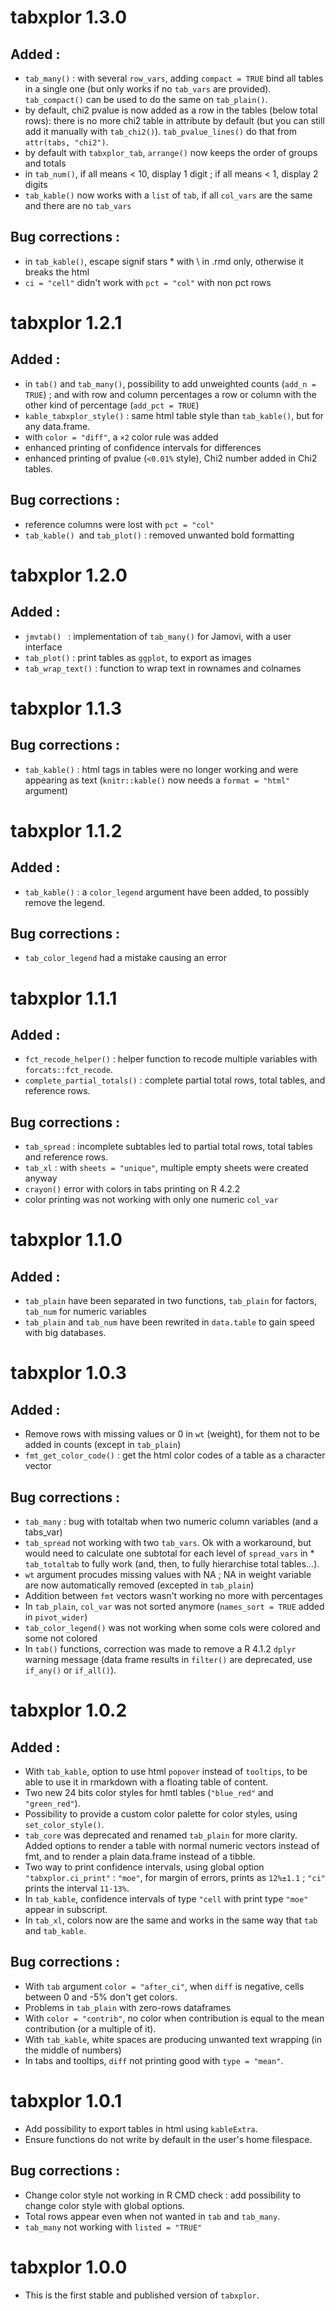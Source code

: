 # tabxplor 1.3.0

## Added : 
* `tab_many()` : with several `row_vars`, adding `compact = TRUE` bind all tables
 in a single one (but only works if no `tab_vars` are provided). 
 `tab_compact()` can be used to do the same on `tab_plain()`.
* by default, chi2 pvalue is now added as a row in the tables (below total rows):
  there is no more chi2 table in attribute by default (but you can still add it 
  manually with `tab_chi2()`). `tab_pvalue_lines()` do that from `attr(tabs, "chi2")`. 
* by default with `tabxplor_tab`, `arrange()` now keeps the order of groups and totals
* in `tab_num()`, if all means < 10, display 1 digit ; if all means < 1, display 2 digits
* `tab_kable()` now works with a `list` of `tab`, if all `col_vars` are the same and there are no `tab_vars`

## Bug corrections : 
* in `tab_kable()`, escape signif stars * with \ in  .rmd only, otherwise it breaks the html
* `ci = "cell"` didn't work with `pct = "col"` with non pct rows


# tabxplor 1.2.1

## Added : 
* in `tab()` and `tab_many()`, possibility to add unweighted counts (`add_n = TRUE`) ; and with row and column percentages a row or column with the other kind of percentage (`add_pct = TRUE`)
* `kable_tabxplor_style()` : same html table style than `tab_kable()`, but for any data.frame.
* with `color = "diff"`, a `×2` color rule was added 
* enhanced printing of confidence intervals for differences
* enhanced printing of pvalue (`<0.01%` style), Chi2 number added in Chi2 tables. 

## Bug corrections :
* reference columns were lost with `pct = "col"`
* `tab_kable() `and `tab_plot()` : removed unwanted bold formatting



# tabxplor 1.2.0

## Added : 
* `jmvtab() ` : implementation of `tab_many()` for Jamovi, with a user interface
* `tab_plot()` : print tables as `ggplot`, to export as images
* `tab_wrap_text()` : function to wrap text in rownames and colnames

# tabxplor 1.1.3

## Bug corrections :
* `tab_kable()` : html tags in tables were no longer working and were appearing as text (`knitr::kable()` now needs a `format = "html"` argument)



# tabxplor 1.1.2

## Added : 
* `tab_kable()` : a `color_legend` argument have been added, to possibly remove the legend.

## Bug corrections :
* `tab_color_legend` had a mistake causing an error



# tabxplor 1.1.1

## Added : 
* `fct_recode_helper()` : helper function to recode multiple variables with `forcats::fct_recode`.
* `complete_partial_totals()` : complete partial total rows, total tables, and reference rows.

## Bug corrections :
* `tab_spread` : incomplete subtables led to partial total rows, total tables and reference rows.
* `tab_xl` : with `sheets = "unique"`, multiple empty sheets were created anyway
* `crayon()` error with colors in tabs printing on R 4.2.2
* color printing was not working with only one numeric `col_var`


# tabxplor 1.1.0 

## Added : 
* `tab_plain` have been separated in two functions, `tab_plain` for factors, `tab_num` for numeric variables
* `tab_plain` and `tab_num` have been rewrited in `data.table` to gain speed with big databases.


# tabxplor 1.0.3

## Added :
*  Remove rows with missing values or 0 in `wt` (weight), for them not to be added in counts (except in `tab_plain`)
*  `fmt_get_color_code()` : get the html color codes of a table as a character vector

## Bug corrections :
* `tab_many` : bug with totaltab when two numeric column variables (and a tabs_var)
* `tab_spread` not working with two `tab_vars`. Ok with a workaround, but would need to calculate one subtotal for each level of `spread_vars` in * `tab_totaltab` to fully work (and, then, to fully hierarchise total tables...). 
* `wt` argument procudes missing values with NA ; NA in weight variable are now automatically removed (excepted in `tab_plain`)
* Addition between `fmt` vectors wasn't working no more with percentages
* In `tab_plain`, `col_var` was not sorted anymore (`names_sort = TRUE` added in `pivot_wider`)
* `tab_color_legend()` was not working when some cols were colored and some not colored
* In `tab()` functions, correction was made to remove a R 4.1.2 `dplyr` warning message (data frame results in `filter()` are deprecated, use `if_any()` or `if_all()`). 


# tabxplor 1.0.2

## Added : 
* With `tab_kable`, option to use html `popover` instead of `tooltips`, to be able to use it in rmarkdown with a floating table of content.
* Two new 24 bits color styles for hmtl tables (`"blue_red"` and `"green_red"`).
* Possibility to provide a custom color palette for color styles, using `set_color_style()`. 
* `tab_core` was deprecated and renamed `tab_plain` for more clarity. Added options to render a table with normal numeric vectors instead of fmt, and to render a plain data.frame instead of a tibble. 
* Two way to print confidence intervals, using global option `"tabxplor.ci_print"` : `"moe"`, for margin of errors, prints as `12%±1.1` ; `"ci"` prints the interval `11·13%`.
* In `tab_kable`, confidence intervals of type `"cell` with print type `"moe"` appear in subscript. 
* In `tab_xl`, colors now are the same and works in the same way that `tab` and `tab_kable`.

## Bug corrections :
* With `tab` argument `color = "after_ci"`, when `diff` is negative, cells between 0 and -5% don't get colors.
* Problems in `tab_plain` with zero-rows dataframes 
* With `color = "contrib"`, no color when contribution is equal to the mean contribution (or a multiple of it).
* With `tab_kable`, white spaces are producing unwanted text wrapping (in the middle of numbers)
* In tabs and tooltips, `diff` not printing good with `type = "mean"`. 


# tabxplor 1.0.1
* Add possibility to export tables in html using `kableExtra`.
* Ensure functions do not write by default in the user's home filespace. 

## Bug corrections :
* Change color style not working in R CMD check : add possibility to change color style with global options. 
* Total rows appear even when not wanted in `tab` and `tab_many`.
* `tab_many` not working with `listed = "TRUE"` 


# tabxplor 1.0.0
* This is the first stable and published version of `tabxplor`.
